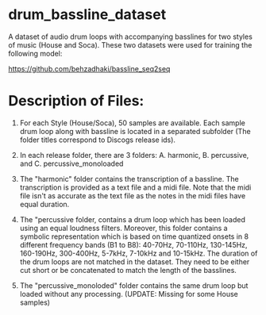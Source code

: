 # drum_bassline_dataset
A dataset of audio drum loops with accompanying basslines for two styles of music (House and Soca). These two datasets were used for training the following model:

https://github.com/behzadhaki/bassline_seq2seq


# Description of Files:

1. For each Style (House/Soca), 50 samples are available. Each sample drum loop along with bassline is located in a separated subfolder (The folder titles correspond to Discogs release ids). 

2. In each release folder, there are 3 folders: A. harmonic, B. percussive, and C. percussive_monoloaded
3. The "harmonic" folder contains the transcription of a bassline. The transcription is provided as a text file and a midi file. Note that the midi file isn't as accurate as the text file as the notes in the midi files have equal duration.
4. The "percussive folder, contains a drum loop which has been loaded using an equal loudness filters. Moreover, this folder contains a symbolic representation which is based on time quantized onsets in 8 different frequency bands (B1 to B8): 40-70Hz, 70-110Hz, 130-145Hz, 160-190Hz, 300-400Hz, 5-7kHz, 7-10kHz and 10-15kHz. The duration of the drum loops are not matched in the dataset. They need to be either cut short or be concatenated to match the length of the basslines.
5. The "percussive_monoloded" folder contains the same drum loop but loaded without any processing. (UPDATE: Missing for some House samples)


